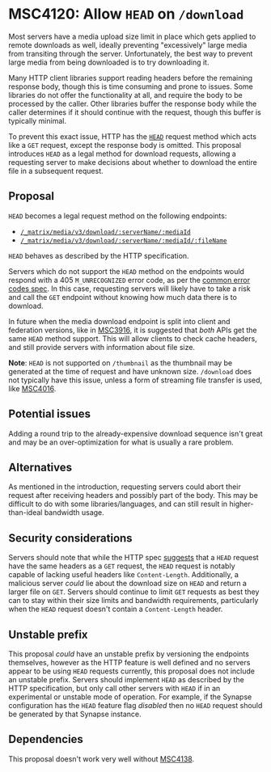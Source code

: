 # MSC4120: Allow `HEAD` on `/download`

Most servers have a media upload size limit in place which gets applied to remote downloads as well,
ideally preventing "excessively" large media from transiting through the server. Unfortunately, the
best way to prevent large media from being downloaded is to try downloading it.

Many HTTP client libraries support reading headers before the remaining response body, though this is
time consuming and prone to issues. Some libraries do not offer the functionality at all, and require
the body to be processed by the caller. Other libraries buffer the response body while the caller
determines if it should continue with the request, though this buffer is typically minimal.

To prevent this exact issue, HTTP has the [`HEAD`](https://developer.mozilla.org/en-US/docs/Web/HTTP/Methods/HEAD)
request method which acts like a `GET` request, except the response body is omitted. This proposal
introduces `HEAD` as a legal method for download requests, allowing a requesting server to make
decisions about whether to download the entire file in a subsequent request.

## Proposal

`HEAD` becomes a legal request method on the following endpoints:

* [`/_matrix/media/v3/download/:serverName/:mediaId`](https://spec.matrix.org/v1.9/client-server-api/#get_matrixmediav3downloadservernamemediaid)
* [`/_matrix/media/v3/download/:serverName/:mediaId/:fileName`](https://spec.matrix.org/v1.9/client-server-api/#get_matrixmediav3downloadservernamemediaidfilename)

`HEAD` behaves as described by the HTTP specification.

Servers which do not support the `HEAD` method on the endpoints would respond with a 405 `M_UNRECOGNIZED`
error code, as per the [common error codes spec](https://spec.matrix.org/v1.9/client-server-api/#common-error-codes).
In this case, requesting servers will likely have to take a risk and call the `GET` endpoint without
knowing how much data there is to download.

In future when the media download endpoint is split into client and federation versions, like in
[MSC3916](https://github.com/matrix-org/matrix-spec-proposals/pull/3916), it is suggested that *both*
APIs get the same `HEAD` method support. This will allow clients to check cache headers, and still
provide servers with information about file size.

**Note**: `HEAD` is not supported on `/thumbnail` as the thumbnail may be generated at the time of
request and have unknown size. `/download` does not typically have this issue, unless a form of streaming
file transfer is used, like [MSC4016](https://github.com/matrix-org/matrix-spec-proposals/pull/4016).

## Potential issues

Adding a round trip to the already-expensive download sequence isn't great and may be an over-optimization
for what is usually a rare problem.

## Alternatives

As mentioned in the introduction, requesting servers could abort their request after receiving headers
and possibly part of the body. This may be difficult to do with some libraries/languages, and can still
result in higher-than-ideal bandwidth usage.

## Security considerations

Servers should note that while the HTTP spec [suggests](https://www.rfc-editor.org/rfc/rfc9110.html#name-head)
that a `HEAD` request have the same headers as a `GET` request, the `HEAD` request is notably capable
of lacking useful headers like `Content-Length`. Additionally, a malicious server *could* lie about
the download size on `HEAD` and return a larger file on `GET`. Servers should continue to limit `GET`
requests as best they can to stay within their size limits and bandwidth requirements, particularly
when the `HEAD` request doesn't contain a `Content-Length` header.

## Unstable prefix

This proposal *could* have an unstable prefix by versioning the endpoints themselves, however as the
HTTP feature is well defined and no servers appear to be using `HEAD` requests currently, this proposal
does not include an unstable prefix. Servers should implement `HEAD` as described by the HTTP specification,
but only call other servers with `HEAD` if in an experimental or unstable mode of operation. For example,
if the Synapse configuration has the `HEAD` feature flag *disabled* then no `HEAD` request should be
generated by that Synapse instance.

## Dependencies

This proposal doesn't work very well without [MSC4138](https://github.com/matrix-org/matrix-spec-proposals/pull/4138).
